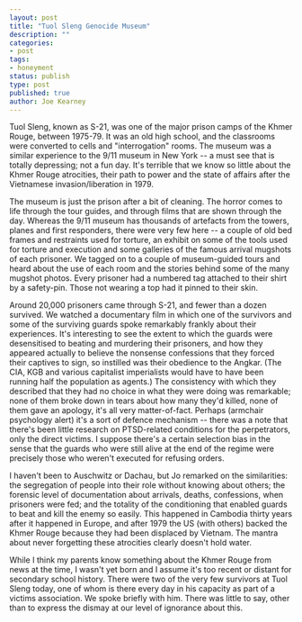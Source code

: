 ```yaml
---
layout: post
title: "Tuol Sleng Genocide Museum"
description: ""
categories:
- post
tags:
- honeyment
status: publish
type: post
published: true
author: Joe Kearney
---
```


Tuol Sleng, known as S-21, was one of the major prison camps of the Khmer Rouge, between 1975-79. It was an old high school, and the classrooms were converted to cells and "interrogation" rooms. The museum was a similar experience to the 9/11 museum in New York -- a must see that is totally depressing; not a fun day. It's terrible that we know so little about the Khmer Rouge atrocities, their path to power and the state of affairs after the Vietnamese invasion/liberation in 1979.

The museum is just the prison after a bit of cleaning. The horror comes to life through the tour guides, and through films that are shown through the day. Whereas the 9/11 museum has thousands of artefacts from the towers, planes and first responders, there were very few here -- a couple of old bed frames and restraints used for torture, an exhibit on some of the tools used for torture and execution and some galleries of the famous arrival mugshots of each prisoner. We tagged on to a couple of museum-guided tours and heard about the use of each room and the stories behind some of the many mugshot photos. Every prisoner had a numbered tag attached to their shirt by a safety-pin. Those not wearing a top had it pinned to their skin.

Around 20,000 prisoners came through S-21, and fewer than a dozen survived. We watched a documentary film in which one of the survivors and some of the surviving guards spoke remarkably frankly about their experiences. It's interesting to see the extent to which the guards were desensitised to beating and murdering their prisoners, and how they appeared actually to believe the nonsense confessions that they forced their captives to sign, so instilled was their obedience to the Angkar. (The CIA, KGB and various capitalist imperialists would have to have been running half the population as agents.) The consistency with which they described that they had no choice in what they were doing was remarkable; none of them broke down in tears about how many they'd killed, none of them gave an apology, it's all very matter-of-fact. Perhaps (armchair psychology alert) it's a sort of defence mechanism -- there was a note that there's been little research on PTSD-related conditions for the perpetrators, only the direct victims. I suppose there's a certain selection bias in the sense that the guards who were still alive at the end of the regime were precisely those who weren't executed for refusing orders.

I haven't been to Auschwitz or Dachau, but Jo remarked on the similarities: the segregation of people into their role without knowing about others; the forensic level of documentation about arrivals, deaths, confessions, when prisoners were fed; and the totality of the conditioning that enabled guards to beat and kill the enemy so easily. This happened in Cambodia thirty years after it happened in Europe, and after 1979 the US (with others) backed the Khmer Rouge because they had been displaced by Vietnam. The mantra about never forgetting these atrocities clearly doesn't hold water.

While I think my parents know something about the Khmer Rouge from news at the time, I wasn't yet born and I assume it's too recent or distant for secondary school history. There were two of the very few survivors at Tuol Sleng today, one of whom is there every day in his capacity as part of a victims association. We spoke briefly with him. There was little to say, other than to express the dismay at our level of ignorance about this.
